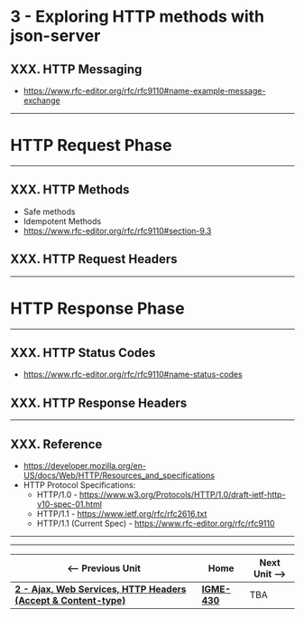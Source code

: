 # 3 - Exploring HTTP methods with json-server

## XXX. HTTP Messaging
- https://www.rfc-editor.org/rfc/rfc9110#name-example-message-exchange

---
# HTTP Request Phase
---

## XXX. HTTP Methods
- Safe methods
- Idempotent Methods
- https://www.rfc-editor.org/rfc/rfc9110#section-9.3

## XXX. HTTP Request Headers


---
# HTTP Response Phase
---

## XXX. HTTP Status Codes
- https://www.rfc-editor.org/rfc/rfc9110#name-status-codes

## XXX. HTTP Response Headers

---

## XXX. Reference
- https://developer.mozilla.org/en-US/docs/Web/HTTP/Resources_and_specifications
- HTTP Protocol Specifications:
  - HTTP/1.0 - https://www.w3.org/Protocols/HTTP/1.0/draft-ietf-http-v10-spec-01.html
  - HTTP/1.1 - https://www.ietf.org/rfc/rfc2616.txt
  - HTTP/1.1 (Current Spec) - https://www.rfc-editor.org/rfc/rfc9110


---
---

| <-- Previous Unit | Home | Next Unit -->
| --- | --- | --- 
| [**2 - Ajax, Web Services, HTTP Headers (Accept & Content-type)**](2-ajax-web-services-accept-headers.md)  |  [**IGME-430**](../) | TBA
